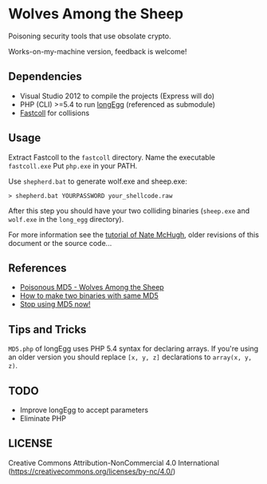 Wolves Among the Sheep
======================

Poisoning security tools that use obsolate crypto.

Works-on-my-machine version, feedback is welcome!

Dependencies
------------

* Visual Studio 2012 to compile the projects (Express will do)
* PHP (CLI) >=5.4 to run [longEgg](https://github.com/natmchugh/longEgg) (referenced as submodule)
* [Fastcoll](https://www.win.tue.nl/hashclash/) for collisions

Usage
-----

Extract Fastcoll to the `fastcoll` directory. Name the executable `fastcoll.exe`
Put `php.exe` in your PATH.

Use `shepherd.bat` to generate wolf.exe and sheep.exe:

```
> shepherd.bat YOURPASSWORD your_shellcode.raw
```

After this step you should have your two colliding binaries (`sheep.exe` and `wolf.exe` in the `long_egg` directory).

For more information see the [tutorial of Nate McHugh](http://natmchugh.blogspot.co.uk/2015/05/how-to-make-two-binaries-with-same-md5.html), older revisions of this document or the source code...

References
----------

* [Poisonous MD5 - Wolves Among the Sheep](http://blog.silentsignal.eu/2015/05/29/poisonous-md5-wolves-among-the-sheep/)
* [How to make two binaries with same MD5](http://natmchugh.blogspot.co.uk/2015/05/how-to-make-two-binaries-with-same-md5.html)
* [Stop using MD5 now!](http://jumpespjump.blogspot.hu/2014/03/stop-using-md-5-now.html)

Tips and Tricks
---------------

`MD5.php` of longEgg uses PHP 5.4 syntax for declaring arrays. If you're using an older version you should replace `[x, y, z]` declarations to `array(x, y, z)`.

TODO
----

* Improve longEgg to accept parameters
* Eliminate PHP 

LICENSE
-------

Creative Commons Attribution-NonCommercial 4.0 International (https://creativecommons.org/licenses/by-nc/4.0/)
